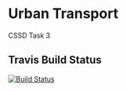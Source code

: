 # Urban Transport

CSSD Task 3

## Travis Build Status
[![Build Status](https://travis-ci.com/callumosborn/urban-transport.svg?token=M3MdFm712J5BiykqssE8&branch=develop)](https://travis-ci.com/callumosborn/urban-transport)
